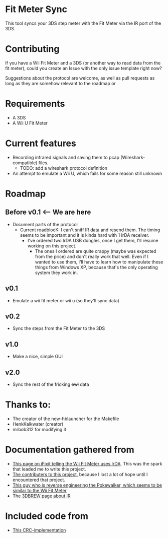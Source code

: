 # Fit Meter Sync 
This tool syncs your 3DS step meter with the Fit Meter via the IR port of the 3DS.

# Contributing
If you have a Wii Fit Meter and a 3DS (or another way to read data from the fit meter), could you create an Issue with the only issue template right now?

Suggestions about the protocol are welcome, as well as pull requests as long as they are somehow relevant to the roadmap or 

# Requirements
* A 3DS
* A Wii U Fit Meter

# Current features
* Recording infrared signals and saving them to pcap (Wireshark-compatible) files.  
    - TODO: add a wireshark protocol definition  
* An attempt to emulate a Wii U, which fails for some reason still unknown  

# Roadmap

## Before v0.1 <-- We are here
* Document parts of the protocol
    * Current roadblocK: I can't sniff IR data and resend them. The timing seems to be important and it is kinda hard with 1 IrDA receiver.  
        * I've ordered two IrDA USB dongles, once I get them, I'll resume working on this project.  
            * The ones I ordered are quite crappy (maybe was expected from the price) and don't really work that well. Even if I wanted to use them, I'll have to learn how to manipulate these things from Windows XP, because that's the only operating system they work in.  

## v0.1
* Emulate a wii fit meter or wii u (so they'll sync data)

## v0.2
* Sync the steps from the Fit Meter to the 3DS

## v1.0
* Make a nice, simple GUI

## v2.0
* Sync the rest of the fricking ~~owl~~ data

# Thanks to:
* The creator of the new-hblauncher for the Makefile
* HenkKalkwater (creator)
* mrbob312 for modifying it

# Documentation gathered from
* [This page on iFixit telling the Wii Fit Meter uses IrDA](https://www.ifixit.com/Answers/View/205720/Fit+Meter+IR+emitter+freq#answer205742). This was the spark that leaded me to write this project.
* [The contributers to this project](https://github.com/RedInquisitive/3DS-Remote), because I lost a lot of hope until I encountered that project.
* [This guy who is reverse engineering the Pokewalker, which seems to be similar to the Wii Fit Meter](https://gbatemp.net/threads/pokewalker-hacking.419462/)
* The [3DBREW page about IR](https://www.3dbrew.org/wiki/IR_Services)

# Included code from
* [This CRC-implementation](http://www.rajivchakravorty.com/source-code/uncertainty/multimedia-sim/html/crc8_8c-source.html)
